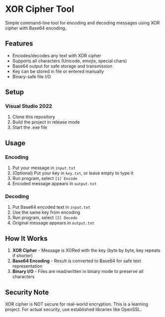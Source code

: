 # XOR Cipher Tool

Simple command-line tool for encoding and decoding messages using XOR cipher with Base64 encoding.

## Features

- Encodes/decodes any text with XOR cipher
- Supports all characters (Unicode, emojis, special chars)
- Base64 output for safe storage and transmission
- Key can be stored in file or entered manually
- Binary-safe file I/O

## Setup

### Visual Studio 2022
1. Clone this repository
2. Build the project in release mode
3. Start the .exe file

## Usage

### Encoding
1. Put your message in `input.txt`
2. (Optional) Put your key in `key.txt`, or leave empty to type it
3. Run program, select `[1] Encode`
4. Encoded message appears in `output.txt`

### Decoding
1. Put Base64 encoded text in `input.txt`
2. Use the same key from encoding
3. Run program, select `[2] Decode`
4. Original message appears in `output.txt`

## How It Works

1. **XOR Cipher** - Message is XORed with the key (byte by byte, key repeats if shorter)
2. **Base64 Encoding** - Result is converted to Base64 for safe text representation
3. **Binary I/O** - Files are read/written in binary mode to preserve all characters

## Security Note

XOR cipher is NOT secure for real-world encryption. This is a learning project. For actual security, use established libraries like OpenSSL.
